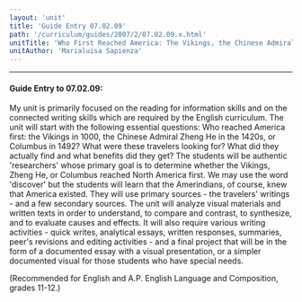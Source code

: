```yaml
---
layout: 'unit'
title: 'Guide Entry 07.02.09'
path: '/curriculum/guides/2007/2/07.02.09.x.html'
unitTitle: 'Who First Reached America: The Vikings, the Chinese Admiral Zheng He, or Columbus?'
unitAuthor: 'Marialuisa Sapienza'
---
```


<body>
<hr/>
 <h4>
  Guide Entry to 07.02.09:
 </h4>
 <p>
  My unit is primarily focused on the reading for information skills and on the connected writing skills which are required by the English curriculum. The unit will start with the following essential questions: Who reached America first: the Vikings in 1000, the Chinese Admiral Zheng He in the 1420s, or Columbus in 1492? What were these travelers looking for? What did they actually find and what benefits did they get? The students will be authentic 'researchers' whose primary goal is to determine whether the Vikings, Zheng He, or Columbus reached North America first. We may use the word 'discover' but the students will learn that the Amerindians, of course, knew that America existed. They will use primary sources - the travelers' writings - and a few secondary sources. The unit will analyze visual materials and written texts in order to understand, to compare and contrast, to synthesize, and to evaluate causes and effects. It will also require various writing activities - quick writes, analytical essays, written responses, summaries, peer's revisions and editing activities - and a final project that will be in the form of a documented essay with a visual presentation, or a simpler documented visual for those students who have special needs.
 </p>
<p>
  (Recommended for English and A.P. English Language and Composition, grades 11-12.)
 </p>

</body>
